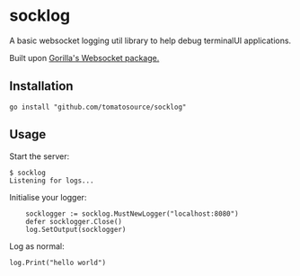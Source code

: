 # socklog

A basic websocket logging util library to help debug terminalUI applications.

Built upon [Gorilla's Websocket package.]("github.com/gorilla/websocket")

## Installation

```
go install "github.com/tomatosource/socklog"
```

## Usage

Start the server:

```
$ socklog
Listening for logs...

```

Initialise your logger:
```
	socklogger := socklog.MustNewLogger("localhost:8080")
	defer socklogger.Close()
	log.SetOutput(socklogger)
```

Log as normal:

```
log.Print("hello world")
```
